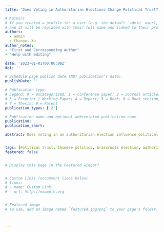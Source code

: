 ```yaml
---
title: 'Does Voting in Authoritarian Elections Change Political Trust?'

# Authors
# If you created a profile for a user (e.g. the default `admin` user), write the username (folder name) here
# and it will be replaced with their full name and linked to their profile.
authors:
  - admin
  - Changxi Xu
author_notes:
- "First and Corresponding Author"
- "Help with editing"

date: '2023-01-01T00:00:00Z'
doi: ''

# Schedule page publish date (NOT publication's date).
publishDate: ''

# Publication type.
# Legend: 0 = Uncategorized; 1 = Conference paper; 2 = Journal article;
# 3 = Preprint / Working Paper; 4 = Report; 5 = Book; 6 = Book section;
# 7 = Thesis; 8 = Patent
publication_types: ['2']

# Publication name and optional abbreviated publication name.
publication: 
publication_short: 

abstract: Does voting in an authoritarian election influence political trust? If it does, why? Using data from a Chinese public opinion survey conducted in 2014, we examine the relationship between political trust and grassroots electoral participation in China. We find that there is a positive correlation between voting in grassroots elections and trust in authoritarian governments. Our further causal analysis shows how grassroots voting improves political trust in governments. We argue that electoral participation, although in an authoritarian setting, enables voters to feel more involved in the decision-making process, and such feelings improve their political trust. This research sheds light on the motivations for autocrats' holding elections and how such authoritarian elections, in turn, contribute to autocratic regime survival. 


tags: [Political trust, Chinese politics, Grassroots election, authoritarian resilience]
featured: false


# Display this page in the Featured widget?


# Custom links (uncomment lines below)
# links:
# - name: Custom Link
#   url: http://example.org


# Featured image
# To use, add an image named `featured.jpg/png` to your page's folder.



---
```


